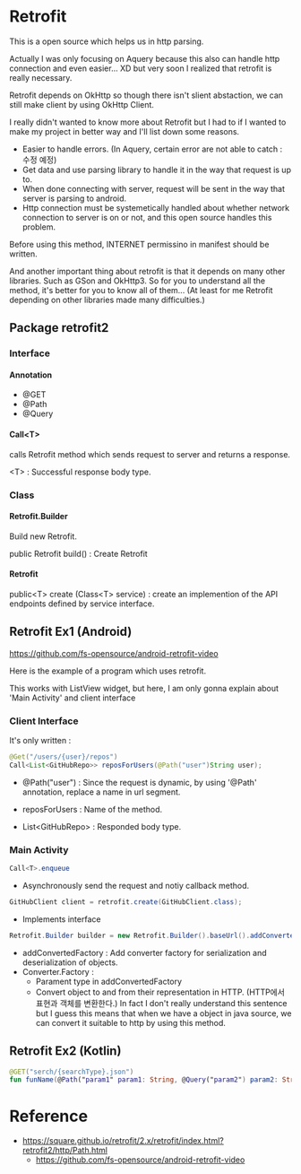 # Retrofit

This is a open source which helps us in http parsing.

Actually I was only focusing on Aquery because this also can handle http connection and even easier... XD but very soon I realized that retrofit is really necessary.

Retrofit depends on OkHttp so though there isn't slient abstaction, we can still make client by using OkHttp Client.

I really didn't wanted to know more about Retrofit but I had to if I wanted to make my project in better way and I'll list down some reasons.

+ Easier to handle errors. (In Aquery, certain error are not able to catch : 수정 예정)
+ Get data and use parsing library to handle it in the way that request is up to.
+ When done connecting with server, request will be sent in the way that server is parsing to android.
+ Http connection must be systemetically handled about whether network connection to server is on or not, and this open source handles this problem.


Before using this method, INTERNET permissino in manifest should be written.

And another important thing about retrofit is that it depends on many other libraries. Such as GSon and OkHttp3. So for you to understand all the method, it's better for you to know all of them... (At least for me Retrofit depending on other libraries made many difficulties.)

## Package retrofit2

### Interface

#### Annotation 

+ @GET
+ @Path
+ @Query

#### Call\<T>

 calls Retrofit method which sends request to server and returns a response.

\<T> : Successful response body type.

### Class

#### Retrofit.Builder

Build new Retrofit.

public Retrofit build() : Create Retrofit

#### Retrofit

public\<T\> create (Class\<T> service) : create an implemention of the API endpoints defined by service interface.

## Retrofit Ex1 (Android)

https://github.com/fs-opensource/android-retrofit-video

Here is the example of a program which uses retrofit.

This works with ListView widget, but here, I am only gonna explain about 'Main Activity' and client interface

### Client Interface

It's only written : 

```java
@Get("/users/{user}/repos")
Call<List<GitHubRepo>> reposForUsers(@Path("user")String user);
```

+ @Path("user") : Since the request is dynamic, by using '@Path' annotation, replace a name in url segment.


+ reposForUsers : Name of the method.
+ List\<GitHubRepo\> : Responded body type.

### Main Activity

```java
Call<T>.enqueue
```

+ Asynchronously send the request and notiy callback method.

```java
GitHubClient client = retrofit.create(GitHubClient.class);
```

+ Implements interface

```java
Retrofit.Builder builder = new Retrofit.Builder().baseUrl().addConvertedFactory();
```

+ addConvertedFactory : Add converter factory for serialization and deserialization of objects.
+ Converter.Factory : 
  + Parament type in addConvertedFactory
  + Convert object to and from their representation in HTTP. (HTTP에서 표현과 객체를 변환한다.) In fact I don't really understand this sentence but I guess this means that when we have a object in java source, we can convert it suitable to http by using this method.

## Retrofit Ex2 (Kotlin)

```kotlin
@GET("serch/{searchType}.json")
fun funName(@Path("param1" param1: String, @Query("param2") param2: String): Call<Model>)
```



# Reference

+ https://square.github.io/retrofit/2.x/retrofit/index.html?retrofit2/http/Path.html
  + https://github.com/fs-opensource/android-retrofit-video	